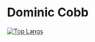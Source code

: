# Dominic Cobb
[![Top Langs](https://github-readme-stats.vercel.app/api/top-langs/?username=anuraghazra&layout=compact)](https://github.com/whoisdominic/github-readme-stats)
